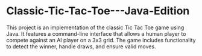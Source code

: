 # Classic-Tic-Tac-Toe---Java-Edition
This project is an implementation of the classic Tic Tac Toe game using Java. It features a command-line interface that allows a human player to compete against an AI player on a 3x3 grid. The game includes functionality to detect the winner, handle draws, and ensure valid moves.
